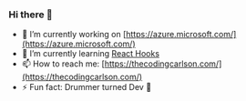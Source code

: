 ### Hi there 👋

- 🔭 I’m currently working on [https://azure.microsoft.com/](https://azure.microsoft.com/)
- 🌱 I’m currently learning [React Hooks](https://reactjs.org/docs/hooks-intro.html)
- 📫 How to reach me: [https://thecodingcarlson.com/](https://thecodingcarlson.com/)
- ⚡ Fun fact: Drummer turned Dev 🥁
